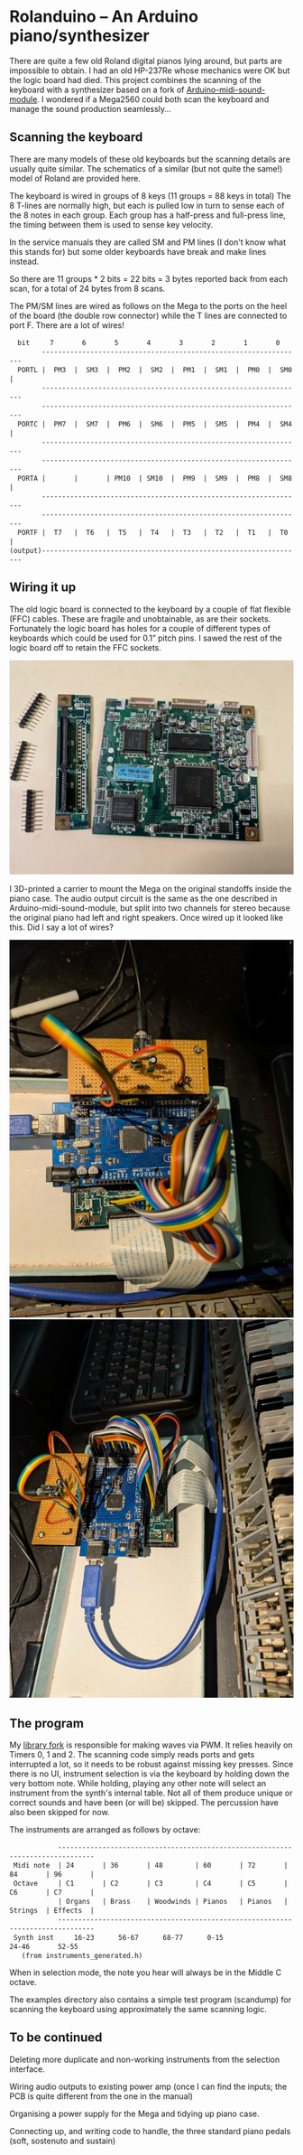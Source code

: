 # Rolanduino – An Arduino piano/synthesizer

There are quite a few old Roland digital pianos lying around, but parts are impossible to obtain. I had an old HP-237Re whose mechanics were OK but the logic board had died. This project combines the scanning of the keyboard with a synthesizer based on a fork of [Arduino-midi-sound-module](https://github.com/DLehenbauer/arduino-midi-sound-module). I wondered if a Mega2560 could both scan the keyboard and manage the sound production seamlessly…

## Scanning the keyboard

There are many models of these old keyboards but the scanning details are usually quite similar. The schematics of a similar (but not quite the same!) model of Roland are provided here.

The keyboard is wired in groups of 8 keys (11 groups = 88 keys in total) The 8 T-lines are normally high, but each is pulled low in turn to sense each of the 8 notes in each group. Each group has a half-press and full-press line, the timing between them is used to sense key velocity.

In the service manuals they are called SM and PM lines (I don't know what this stands for) but some older keyboards have break and make lines instead.

So there are 11 groups \* 2 bits = 22 bits = 3 bytes reported back from each scan, for a total of 24 bytes from 8 scans.

The PM/SM lines are wired as follows on the Mega to the ports on the heel of the board (the double row connector) while the T lines are connected to port F. There are a lot of wires!

```
  bit     7       6       5       4       3       2       1       0
        -----------------------------------------------------------------
  PORTL |  PM3  |  SM3  |  PM2  |  SM2  |  PM1  |  SM1  |  PM0  |  SM0  |
        -----------------------------------------------------------------
        -----------------------------------------------------------------
  PORTC |  PM7  |  SM7  |  PM6  |  SM6  |  PM5  |  SM5  |  PM4  |  SM4  |
        -----------------------------------------------------------------
        -----------------------------------------------------------------
  PORTA |       |       | PM10  | SM10  |  PM9  |  SM9  |  PM8  |  SM8  |
        -----------------------------------------------------------------
        -----------------------------------------------------------------
  PORTF |  T7   |  T6   |  T5   |  T4   |  T3   |  T2   |  T1   |  T0   |
(output)-----------------------------------------------------------------
```

## Wiring it up

The old logic board is connected to the keyboard by a couple of flat flexible (FFC) cables. These are fragile and unobtainable, as are their sockets. Fortunately the logic board has holes for a couple of different types of keyboards which could be used for 0.1” pitch pins. I sawed the rest of the logic board off to retain the FFC sockets.

![](media/d71ec5a818ed4c34e2ea6b94091cdb35.jpeg)

I 3D-printed a carrier to mount the Mega on the original standoffs inside the piano case. The audio output circuit is the same as the one described in Arduino-midi-sound-module, but split into two channels for stereo because the original piano had left and right speakers. Once wired up it looked like this. Did I say a lot of wires?

![](media/dd07211440bc3176bbf10515274861e6.jpeg)![](media/5d6ae1e50402c320fb852c3072465790.jpeg)

## The program

My [library fork](https://github.com/gilesp1729/midi-sound-library) is responsible for making waves via PWM. It relies heavily on Timers 0, 1 and 2. The scanning code simply reads ports and gets interrupted a lot, so it needs to be robust against missing key presses. Since there is no UI, instrument selection is via the keyboard by holding down the very bottom note. While holding, playing any other note will select an instrument from the synth's internal table. Not all of them produce unique or correct sounds and have been (or will be) skipped. The percussion have also been skipped for now.

The instruments are arranged as follows by octave:

```
            -------------------------------------------------------------------------------
 Midi note  | 24       | 36       | 48        | 60       | 72       | 84       | 96       |
 Octave     | C1       | C2       | C3        | C4       | C5       | C6       | C7       |
            | Organs   | Brass    | Woodwinds | Pianos   | Pianos   | Strings  | Effects  |
            -------------------------------------------------------------------------------
 Synth inst     16-23      56-67      68-77      0-15                  24-46       52-55
   (from instruments_generated.h)
```

When in selection mode, the note you hear will always be in the Middle C octave.

The examples directory also contains a simple test program (scandump) for scanning the keyboard using approximately the same scanning logic.

## To be continued

Deleting more duplicate and non-working instruments from the selection interface.

Wiring audio outputs to existing power amp (once I can find the inputs; the PCB is quite different from the one in the manual)

Organising a power supply for the Mega and tidying up piano case.

Connecting up, and writing code to handle, the three standard piano pedals (soft, sostenuto and sustain)
